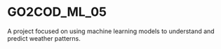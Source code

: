 # GO2COD_ML_05
A project focused on using machine learning models to understand and predict weather patterns.
